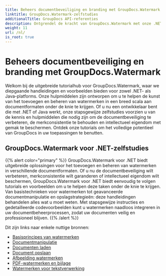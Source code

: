 ```yaml
---
title: Beheers documentbeveiliging en branding met GroupDocs.Watermark
linktitle: GroupDocs.Watermark-zelfstudies
additionalTitle: GroupDocs API-referenties
description: Ontgrendel de kracht van GroupDocs.Watermark met onze .NET- en Java-tutorials. Beheers watermerktechnieken voor documentbeveiliging en branding.
weight: 11
url: /nl/
is_root: true
---
```


# Beheers documentbeveiliging en branding met GroupDocs.Watermark


Welkom bij de uitgebreide tutorialhub voor GroupDocs.Watermark, waar we diepgaande handleidingen en voorbeelden bieden voor zowel .NET- als Java-platforms. Onze hulpmiddelen zijn ontworpen om u te helpen de kunst van het toevoegen en beheren van watermerken in een breed scala aan documentformaten onder de knie te krijgen. Of u nu een ontwikkelaar bent die met .NET of Java werkt, onze stapsgewijze zelfstudies voorzien u van de kennis en hulpmiddelen die nodig zijn om de documentbeveiliging te verbeteren, de merkconsistentie te behouden en intellectueel eigendom met gemak te beschermen. Ontdek onze tutorials om het volledige potentieel van GroupDocs in uw toepassingen te benutten.


## GroupDocs.Watermark voor .NET-zelfstudies
{{% alert color="primary" %}}
GroupDocs.Watermark voor .NET biedt uitgebreide oplossingen voor het toevoegen en beheren van watermerken in verschillende documentformaten. Of u nu de documentbeveiliging wilt verbeteren, merkconsistentie wilt garanderen of intellectueel eigendom wilt beschermen, GroupDocs.Watermark voor .NET biedt eenvoudig te volgen tutorials en voorbeelden om u te helpen deze taken onder de knie te krijgen. Van basistechnieken voor watermerken tot geavanceerde documentmanipulatie en opslagstrategieën: deze handleidingen behandelen alles wat u moet weten. Met stapsgewijze instructies en gedetailleerde codevoorbeelden kunt u watermerken naadloos integreren in uw documentbeheerprocessen, zodat uw documenten veilig en professioneel blijven.
{{% /alert %}}

Dit zijn links naar enkele nuttige bronnen:
 
- [Basisprincipes van watermerken](./net/watermarking-basics/)
- [Documentmanipulatie](./net/document-manipulation/)
- [Documenten laden](./net/document-loadings/)
- [Document opslaan](./net/document-savings/)
- [Afbeelding watermerken](./net/image-watermarkings/)
- [PDF-watermerken en bijlage](./net/pdf-watermarking-attachments/)
- [Watermerken voor tekstverwerking](./net/word-processing-watermarkings/)
